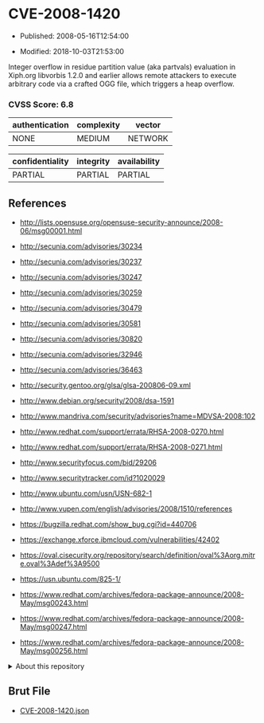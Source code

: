 # CVE-2008-1420

- Published: 2008-05-16T12:54:00

- Modified: 2018-10-03T21:53:00

Integer overflow in residue partition value (aka partvals) evaluation in Xiph.org libvorbis 1.2.0 and earlier allows remote attackers to execute arbitrary code via a crafted OGG file, which triggers a heap overflow.

### CVSS Score: **6.8**

| authentication | complexity | vector |
| --- | --- | --- |
| NONE | MEDIUM | NETWORK |

| confidentiality | integrity | availability |
| --- | --- | --- |
| PARTIAL | PARTIAL | PARTIAL |

## References

* http://lists.opensuse.org/opensuse-security-announce/2008-06/msg00001.html

* http://secunia.com/advisories/30234

* http://secunia.com/advisories/30237

* http://secunia.com/advisories/30247

* http://secunia.com/advisories/30259

* http://secunia.com/advisories/30479

* http://secunia.com/advisories/30581

* http://secunia.com/advisories/30820

* http://secunia.com/advisories/32946

* http://secunia.com/advisories/36463

* http://security.gentoo.org/glsa/glsa-200806-09.xml

* http://www.debian.org/security/2008/dsa-1591

* http://www.mandriva.com/security/advisories?name=MDVSA-2008:102

* http://www.redhat.com/support/errata/RHSA-2008-0270.html

* http://www.redhat.com/support/errata/RHSA-2008-0271.html

* http://www.securityfocus.com/bid/29206

* http://www.securitytracker.com/id?1020029

* http://www.ubuntu.com/usn/USN-682-1

* http://www.vupen.com/english/advisories/2008/1510/references

* https://bugzilla.redhat.com/show_bug.cgi?id=440706

* https://exchange.xforce.ibmcloud.com/vulnerabilities/42402

* https://oval.cisecurity.org/repository/search/definition/oval%3Aorg.mitre.oval%3Adef%3A9500

* https://usn.ubuntu.com/825-1/

* https://www.redhat.com/archives/fedora-package-announce/2008-May/msg00243.html

* https://www.redhat.com/archives/fedora-package-announce/2008-May/msg00247.html

* https://www.redhat.com/archives/fedora-package-announce/2008-May/msg00256.html

<details>
<summary>About this repository</summary> 

  This repository is part of the project [Live Hack CVE](https://github.com/Live-Hack-CVE). Main website can be found [www.live-hack.org](https://www.live-hack.org) 
  
  Made by [Sn0wAlice](https://github.com/Sn0wAlice) for the people that care about security and need to have a feed of the latest CVEs. Hope you enjoy it, don't forget to star the repo and follow me on [Twitter](https://twitter.com/Sn0wAlice) and [Github](https://github.com/Sn0wAlice). And that is my [personnal website](https://www.alice-snow.me/)

  - [Home Page](https://github.com/Live-Hack-CVE)
  - [Framework](https://github.com/Live-Hack-CVE/cve-framework)
  - [CVE database](https://github.com/Live-Hack-CVE/full_database)
  - [Changelog](https://github.com/Live-Hack-CVE/Changelog)
</details>

## Brut File

* [CVE-2008-1420.json](https://raw.githubusercontent.com/Live-Hack-CVE/full_database/main/cves/2008/CVE-2008-1420.json)

